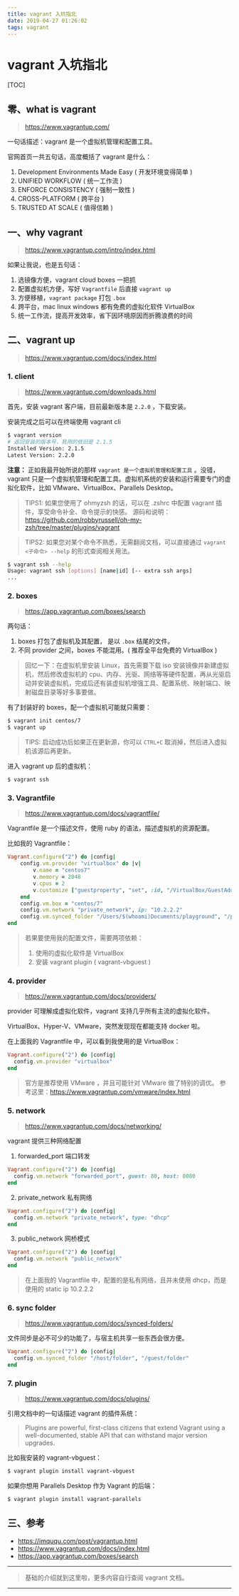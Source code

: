 ```yaml
---
title: vagrant 入坑指北
date: 2019-04-27 01:26:02
tags: vagrant
---
```


# vagrant 入坑指北

[TOC]

## 零、what is vagrant

> https://www.vagrantup.com/

一句话描述：vagrant 是一个虚拟机管理和配置工具。

官网首页一共五句话，高度概括了 vagrant 是什么：
1. Development Environments Made Easy ( 开发环境变得简单 )  
2. UNIFIED WORKFLOW ( 统一工作流 )  
3. ENFORCE CONSISTENCY ( 强制一致性 )  
4. CROSS-PLATFORM ( 跨平台 )  
5. TRUSTED AT SCALE ( 值得信赖 )  

## 一、why vagrant

> https://www.vagrantup.com/intro/index.html

如果让我说，也是五句话：
1. 选镜像方便，vagrant cloud boxes 一把抓
2. 配置虚拟机方便，写好 `Vagrantfile` 后直接 `vagrant up`
3. 方便移植，`vagrant package` 打包 `.box`
4. 跨平台，mac linux windows 都有免费的虚拟化软件 VirtualBox
5. 统一工作流，提高开发效率，省下因环境原因而折腾浪费的时间

## 二、vagrant up

> https://www.vagrantup.com/docs/index.html

### 1. client

> https://www.vagrantup.com/downloads.html

首先，安装 vagrant 客户端，目前最新版本是 `2.2.0` ，下载安装。

安装完成之后可以在终端使用 vagrant cli
```bash
$ vagrant version
# 返回安装的版本号，我用的依旧是 2.1.5
Installed Version: 2.1.5
Latest Version: 2.2.0
```

**注意：** 正如我最开始所说的那样 `vagrant 是一个虚拟机管理和配置工具` 。没错，vagrant 只是一个虚拟机管理和配置工具。虚拟机系统的安装和运行需要专门的虚拟化软件，比如 VMware、VirtualBox、Parallels Desktop。

> TIPS1: 如果您使用了 ohmyzsh 的话，可以在 .zshrc 中配置 vagrant 插件，享受命令补全、命令提示的快感。
> 源码和说明：https://github.com/robbyrussell/oh-my-zsh/tree/master/plugins/vagrant

> TIPS2:  如果您对某个命令不熟悉，无需翻阅文档，可以直接通过 `vagrant <子命令> --help` 的形式查阅相关用法。
```bash
$ vagrant ssh --help
Usage: vagrant ssh [options] [name|id] [-- extra ssh args]
...
```

### 2. boxes 

> https://app.vagrantup.com/boxes/search

两句话：
1. boxes 打包了虚拟机及其配置， 是以 `.box` 结尾的文件。
3. 不同 provider 之间，boxes 不能混用。( 推荐全平台免费的 VirtualBox )

> 回忆一下：在虚拟机里安装 Linux，首先需要下载 iso 安装镜像并新建虚拟机，然后修改虚拟机的 cpu、内存、光驱、网络等等硬件配置，再从光驱启动并安装虚拟机，完成后还有装虚拟机增强工具、配置系统、映射端口、映射磁盘目录等好多事要做。

有了封装好的 	boxes，配一个虚拟机可能就只需要：
```bash
$ vagrant init centos/7
$ vagrant up
```

> TIPS: 启动成功后如果正在更新源，你可以 `CTRL+C` 取消掉，然后进入虚拟机该源后再更新。

进入 vagrant up 后的虚拟机：
```bash
$ vagrant ssh
```

### 3. Vagrantfile

> https://www.vagrantup.com/docs/vagrantfile/

Vagrantfile 是一个描述文件，使用 ruby 的语法，描述虚拟机的资源配置。

比如我的 Vagrantfile：
```ruby
Vagrant.configure("2") do |config|
    config.vm.provider "virtualbox" do |v|
  		v.name = "centos7"
   		v.memory = 2048
        v.cpus = 2
        v.customize ["guestproperty", "set", :id, "/VirtualBox/GuestAdd/VBoxService/--timesync-set-threshold", 1000]
    end
    config.vm.box = "centos/7"
    config.vm.network "private_network", ip: "10.2.2.2"
    config.vm.synced_folder "/Users/$(whoami)Documents/playground", "/playground", type: "virtualbox"
end
```

> 若果要使用我的配置文件，需要两项依赖：
> 1. 使用的虚拟化软件是 VirtualBox
> 2. 安装 vagrant plugin ( vagrant-vbguest )

### 4. provider

> https://www.vagrantup.com/docs/providers/

provider 可理解成虚拟化软件，vagrant 支持几乎所有主流的虚拟化软件。

VirtualBox、Hyper-V、VMware，突然发现现在都能支持 docker 啦。

在上面我的 Vagrantfile 中，可以看到我使用的是 VirtualBox：
```ruby
Vagrant.configure("2") do |config|
  config.vm.provider "virtualbox"
end
```

> 官方是推荐使用 VMware ，并且可能针对 VMware 做了特别的调优。
> 参考这里：https://www.vagrantup.com/vmware/index.html

### 5. network

> https://www.vagrantup.com/docs/networking/

vagrant 提供三种网络配置

1. forwarded_port 端口转发
```ruby
Vagrant.configure("2") do |config|
  config.vm.network "forwarded_port", guest: 80, host: 8080
end
```

2. private_network 私有网络
```ruby
Vagrant.configure("2") do |config|
  config.vm.network "private_network", type: "dhcp"
end
```

3. public_network 网桥模式
```ruby
Vagrant.configure("2") do |config|
  config.vm.network "public_network"
end
```

> 在上面我的 Vagrantfile 中，配置的是私有网络，且并未使用 dhcp，而是使用的 static ip 10.2.2.2

### 6. sync folder

> https://www.vagrantup.com/docs/synced-folders/

文件同步是必不可少的功能了，与宿主机共享一些东西会很方便。

```ruby
Vagrant.configure("2") do |config|
  config.vm.synced_folder "/host/folder", "/guest/folder"
end
```

### 7. plugin

> https://www.vagrantup.com/docs/plugins/

引用文档中的一句话描述 vagrant 的插件系统：
> Plugins are powerful, first-class citizens that extend Vagrant using a well-documented, stable API that can withstand major version upgrades.

比如我安装的 vagrant-vbguest：
```bash
$ vagrant plugin install vagrant-vbguest
```

如果你想用 Parallels Desktop 作为 Vagrant 的后端：
```bash
$ vagrant plugin install vagrant-parallels
```

## 三、参考

- https://imququ.com/post/vagrantup.html
- https://www.vagrantup.com/docs/index.html
- https://app.vagrantup.com/boxes/search

---

> 基础的介绍就到这里啦，更多内容自行查阅 vagrant 文档。

---
